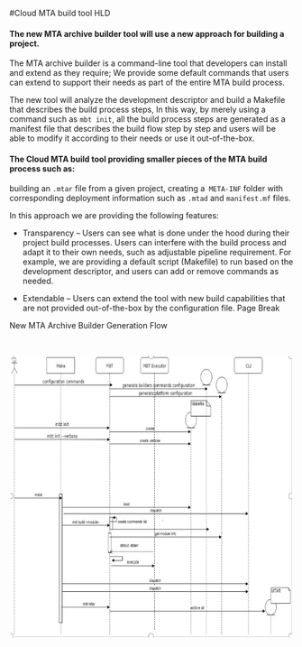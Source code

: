 #Cloud MTA build tool HLD

 
#### The new MTA archive builder tool will use a new approach for building a project. 

 
The MTA archive builder is a command-line tool that developers can install and extend as they require; 
We provide some default commands that users can extend to support their needs as part of the entire MTA build process. 

The new tool will analyze the development descriptor and build a Makefile that describes the build process steps,
In this way, by merely using a command such as `mbt init`, all the build process steps are generated as a manifest 
file that describes the build flow step by step and users will be able to modify it according to their needs or use it out-of-the-box. 

 
#### The Cloud MTA build tool providing smaller pieces of the MTA build process such as:  

building an `.mtar` file from a given project, creating a` META-INF` folder with corresponding deployment information such as `.mtad` and `manifest.mf` files. 

In this approach we are providing the following features: 

-  Transparency – Users can see what is done under the hood during their project build processes. Users can interfere with the build process and adapt it to their own needs, such as adjustable pipeline requirement. For example, we are providing a default script (Makefile) to run based on the development descriptor, and users can add or remove commands as needed. 


- Extendable – Users can extend the tool with new build capabilities that are not provided out-of-the-box by the configuration file.
Page Break
 

New MTA Archive Builder Generation Flow 

 <br>
 
<p align="center"><img width="500" height="500" src="mbtflow.png" alt="Flow"></p>
 

 

 
